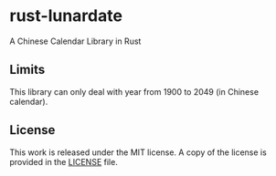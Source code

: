 # rust-lunardate

A Chinese Calendar Library in Rust

## Limits

This library can only deal with year from 1900 to 2049 (in Chinese calendar).

## License

This work is released under the MIT license. A copy of the license is provided in the [LICENSE](./LICENSE) file.
